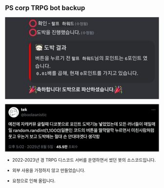 ## PS corp TRPG bot backup

![image1](/images/image1.jpeg)

![image2](/images/image2.png)


- 2022-2023년 경 TRPG 디스코드 서버를 운영하면서 썼던 봇의 소스코드입니다. 

- 외부 사용을 가정하지 않고 만들었습니다. 

- 요청으로 인해 올립니다. 

